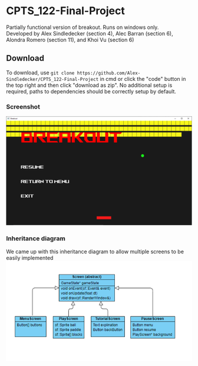 # CPTS_122-Final-Project
Partially functional version of breakout. Runs on windows only.<br/>
Developed by Alex Sindledecker (section 4), Alec Barran (section 6), Alondra Romero (section 11), and Khoi Vu (section 6)
## Download
To download, use `git clone https://github.com/Alex-Sindledecker/CPTS_122-Final-Project` in cmd or click the "code" button in the top right and then click "download as zip". No additional setup is required, paths to dependencies should be correctly setup by default.
### Screenshot
![game screenshot](img/Screenshot.png)
### Inheritance diagram
We came up with this inheritance diagram to allow multiple screens to be easily implemented
![uml diagram](img/uml.PNG)

